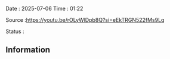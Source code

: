 Date : 2025-07-06  Time : 01:22

Source :https://youtu.be/rOLyWlDpb8Q?si=eEkTRGN522fMs9Lq

Status : 
## Information

